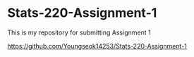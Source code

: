 # Stats-220-Assignment-1

This is my repository for submitting Assignment 1 

https://github.com/Youngseok14253/Stats-220-Assignment-1
